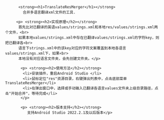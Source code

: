          <strong><h1>TranslateResMerger</h1></strong>
            合并多语言翻译xml文件的工具.

         <p> <strong><h2>实现原理</h2></strong>
          首先比对已翻译的英语values/strings.xml和本地res/values/strings.xml两个文件，<br>
          如果本地values/strings.xml中存在已翻译values/strings.xml的字符key，则把已翻译各<br>
          语言下strings.xml中的该key对应的字符文案覆盖到本地各语言values/strings.xml下，如果<br>
          本地没有对应语言文件夹，会先创建文件夹。</p>

           <p> <strong><h2>使用方法</h2></strong>
            <li>安装插件，重启Android Studio </li>
            <li>鼠标定位"res"资源目录，右键弹出列表中，点击底部菜单TranslateResMerger</li>
            <li>在弹出窗口中，选择或手动输入已翻译各语言values文件夹上级目录路径，点击"开始合并"，等待完成</li>
           </p>

           <p> <strong><h2>版本支持</h2></strong>
              支持Android Studio 2022.2.1及以后版本</p>
